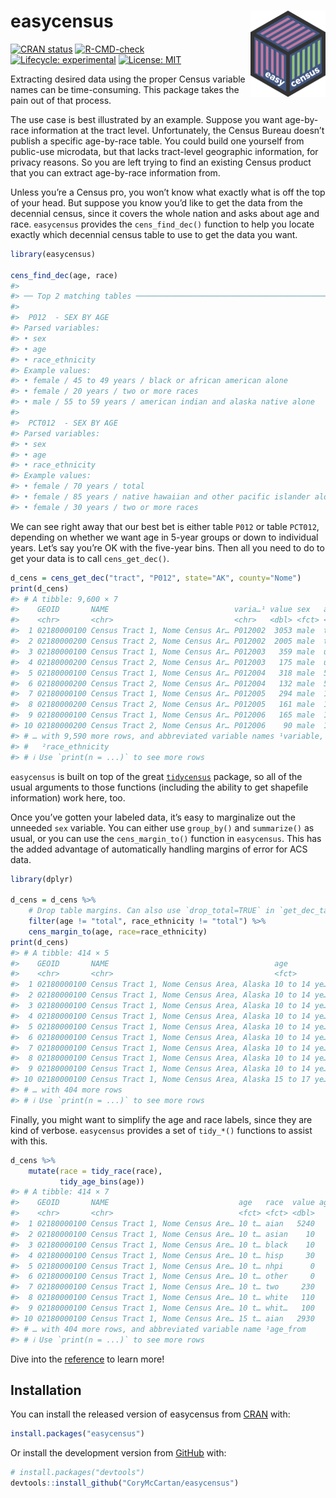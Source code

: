 
<!-- README.md is generated from README.Rmd. Please edit that file -->

# **easycensus** <a href="https://corymccartan.com/easycensus/"><img src="man/figures/logo.png" align="right" height="138" /></a>

<!-- badges: start -->

[![CRAN
status](https://www.r-pkg.org/badges/version/easycensus)](https://CRAN.R-project.org/package=easycensus)
[![R-CMD-check](https://github.com/CoryMcCartan/easycensus/workflows/R-CMD-check/badge.svg)](https://github.com/CoryMcCartan/easycensus/actions)
[![Lifecycle:
experimental](https://img.shields.io/badge/lifecycle-experimental-orange.svg)](https://lifecycle.r-lib.org/articles/stages.html#experimental)
[![License:
MIT](https://img.shields.io/badge/License-MIT-yellow.svg)](https://opensource.org/licenses/MIT)
<!-- badges: end -->

Extracting desired data using the proper Census variable names can be
time-consuming. This package takes the pain out of that process.

The use case is best illustrated by an example. Suppose you want
age-by-race information at the tract level. Unfortunately, the Census
Bureau doesn’t publish a specific age-by-race table. You could build one
yourself from public-use microdata, but that lacks tract-level
geographic information, for privacy reasons. So you are left trying to
find an existing Census product that you can extract age-by-race
information from.

Unless you’re a Census pro, you won’t know what exactly what is off the
top of your head. But suppose you know you’d like to get the data from
the decennial census, since it covers the whole nation and asks about
age and race. `easycensus` provides the `cens_find_dec()` function to
help you locate exactly which decennial census table to use to get the
data you want.

``` r
library(easycensus)

cens_find_dec(age, race)
#> 
#> ── Top 2 matching tables ───────────────────────────────────────────────────────
#> 
#>  P012  - SEX BY AGE
#> Parsed variables:
#> • sex
#> • age
#> • race_ethnicity
#> Example values:
#> • female / 45 to 49 years / black or african american alone
#> • female / 20 years / two or more races
#> • male / 55 to 59 years / american indian and alaska native alone
#> 
#>  PCT012  - SEX BY AGE
#> Parsed variables:
#> • sex
#> • age
#> • race_ethnicity
#> Example values:
#> • female / 70 years / total
#> • female / 85 years / native hawaiian and other pacific islander alone
#> • female / 30 years / two or more races
```

We can see right away that our best bet is either table `P012` or table
`PCT012`, depending on whether we want age in 5-year groups or down to
individual years. Let’s say you’re OK with the five-year bins. Then all
you need to do to get your data is to call `cens_get_dec()`.

``` r
d_cens = cens_get_dec("tract", "P012", state="AK", county="Nome")
print(d_cens)
#> # A tibble: 9,600 × 7
#>    GEOID       NAME                            varia…¹ value sex   age   race_…²
#>    <chr>       <chr>                           <chr>   <dbl> <fct> <fct> <fct>  
#>  1 02180000100 Census Tract 1, Nome Census Ar… P012002  3053 male  total total  
#>  2 02180000200 Census Tract 2, Nome Census Ar… P012002  2005 male  total total  
#>  3 02180000100 Census Tract 1, Nome Census Ar… P012003   359 male  unde… total  
#>  4 02180000200 Census Tract 2, Nome Census Ar… P012003   175 male  unde… total  
#>  5 02180000100 Census Tract 1, Nome Census Ar… P012004   318 male  5 to… total  
#>  6 02180000200 Census Tract 2, Nome Census Ar… P012004   132 male  5 to… total  
#>  7 02180000100 Census Tract 1, Nome Census Ar… P012005   294 male  10 t… total  
#>  8 02180000200 Census Tract 2, Nome Census Ar… P012005   161 male  10 t… total  
#>  9 02180000100 Census Tract 1, Nome Census Ar… P012006   165 male  15 t… total  
#> 10 02180000200 Census Tract 2, Nome Census Ar… P012006    90 male  15 t… total  
#> # … with 9,590 more rows, and abbreviated variable names ¹​variable,
#> #   ²​race_ethnicity
#> # ℹ Use `print(n = ...)` to see more rows
```

`easycensus` is built on top of the great
[`tidycensus`](https://walker-data.com/tidycensus/) package, so all of
the usual arguments to those functions (including the ability to get
shapefile information) work here, too.

Once you’ve gotten your labeled data, it’s easy to marginalize out the
unneeded `sex` variable. You can either use `group_by()` and
`summarize()` as usual, or you can use the `cens_margin_to()` function
in `easycensus`. This has the added advantage of automatically handling
margins of error for ACS data.

``` r
library(dplyr)

d_cens = d_cens %>%
    # Drop table margins. Can also use `drop_total=TRUE` in `get_dec_table()`
    filter(age != "total", race_ethnicity != "total") %>%
    cens_margin_to(age, race=race_ethnicity)
print(d_cens)
#> # A tibble: 414 × 5
#>    GEOID       NAME                                     age          race  value
#>    <chr>       <chr>                                    <fct>        <fct> <dbl>
#>  1 02180000100 Census Tract 1, Nome Census Area, Alaska 10 to 14 ye… amer…  5240
#>  2 02180000100 Census Tract 1, Nome Census Area, Alaska 10 to 14 ye… asia…    10
#>  3 02180000100 Census Tract 1, Nome Census Area, Alaska 10 to 14 ye… blac…    10
#>  4 02180000100 Census Tract 1, Nome Census Area, Alaska 10 to 14 ye… hisp…    30
#>  5 02180000100 Census Tract 1, Nome Census Area, Alaska 10 to 14 ye… nati…     0
#>  6 02180000100 Census Tract 1, Nome Census Area, Alaska 10 to 14 ye… some…     0
#>  7 02180000100 Census Tract 1, Nome Census Area, Alaska 10 to 14 ye… two …   230
#>  8 02180000100 Census Tract 1, Nome Census Area, Alaska 10 to 14 ye… whit…   110
#>  9 02180000100 Census Tract 1, Nome Census Area, Alaska 10 to 14 ye… whit…   100
#> 10 02180000100 Census Tract 1, Nome Census Area, Alaska 15 to 17 ye… amer…  2930
#> # … with 404 more rows
#> # ℹ Use `print(n = ...)` to see more rows
```

Finally, you might want to simplify the age and race labels, since they
are kind of verbose. `easycensus` provides a set of `tidy_*()` functions
to assist with this.

``` r
d_cens %>%
    mutate(race = tidy_race(race),
           tidy_age_bins(age))
#> # A tibble: 414 × 7
#>    GEOID       NAME                             age   race  value age_f…¹ age_to
#>    <chr>       <chr>                            <fct> <fct> <dbl>   <dbl>  <dbl>
#>  1 02180000100 Census Tract 1, Nome Census Are… 10 t… aian   5240      10     14
#>  2 02180000100 Census Tract 1, Nome Census Are… 10 t… asian    10      10     14
#>  3 02180000100 Census Tract 1, Nome Census Are… 10 t… black    10      10     14
#>  4 02180000100 Census Tract 1, Nome Census Are… 10 t… hisp     30      10     14
#>  5 02180000100 Census Tract 1, Nome Census Are… 10 t… nhpi      0      10     14
#>  6 02180000100 Census Tract 1, Nome Census Are… 10 t… other     0      10     14
#>  7 02180000100 Census Tract 1, Nome Census Are… 10 t… two     230      10     14
#>  8 02180000100 Census Tract 1, Nome Census Are… 10 t… white   110      10     14
#>  9 02180000100 Census Tract 1, Nome Census Are… 10 t… whit…   100      10     14
#> 10 02180000100 Census Tract 1, Nome Census Are… 15 t… aian   2930      15     17
#> # … with 404 more rows, and abbreviated variable name ¹​age_from
#> # ℹ Use `print(n = ...)` to see more rows
```

Dive into the
[reference](https://corymccartan.com/easycensus/reference/) to learn
more!

## Installation

You can install the released version of easycensus from
[CRAN](https://CRAN.R-project.org) with:

``` r
install.packages("easycensus")
```

Or install the development version from [GitHub](https://github.com/)
with:

``` r
# install.packages("devtools")
devtools::install_github("CoryMcCartan/easycensus")
```
